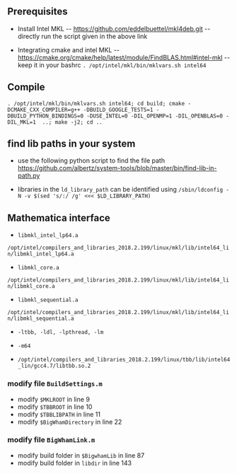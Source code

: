
## Prerequisites

- Install Intel MKL
-- https://github.com/eddelbuettel/mkl4deb.git
-- directly run the script given in the above link
   
- Integrating cmake and intel MKL
-- https://cmake.org/cmake/help/latest/module/FindBLAS.html#intel-mkl
-- keep it in your bashrc
`. /opt/intel/mkl/bin/mklvars.sh intel64`

## Compile

```
. /opt/intel/mkl/bin/mklvars.sh intel64; cd build; cmake -DCMAKE_CXX_COMPILER=g++ -DBUILD_GOOGLE_TESTS=1 -DBUILD_PYTHON_BINDINGS=0 -DUSE_INTEL=0 -DIL_OPENMP=1 -DIL_OPENBLAS=0 -DIL_MKL=1  ..; make -j2; cd ..
```



## find lib paths in your system
- use the following python script to find the file path
 https://github.com/albertz/system-tools/blob/master/bin/find-lib-in-path.py

- libraries in the `ld_library_path` can be identified using 
`/sbin/ldconfig -N -v $(sed 's/:/ /g' <<< $LD_LIBRARY_PATH)`


## Mathematica interface

- `libmkl_intel_lp64.a`

`/opt/intel/compilers_and_libraries_2018.2.199/linux/mkl/lib/intel64_lin/libmkl_intel_lp64.a`

- `libmkl_core.a`

`/opt/intel/compilers_and_libraries_2018.2.199/linux/mkl/lib/intel64_lin/libmkl_core.a`

- `libmkl_sequential.a`

`/opt/intel/compilers_and_libraries_2018.2.199/linux/mkl/lib/intel64_lin/libmkl_sequential.a`


- `-ltbb, -ldl, -lpthread, -lm`

- `-m64`

- `/opt/intel/compilers_and_libraries_2018.2.199/linux/tbb/lib/intel64_lin/gcc4.7/libtbb.so.2`

### modify file `BuildSettings.m`
- modify `$MKLROOT` in line 9
- modify `$TBBROOT` in line 10
- modify `$TBBLIBPATH` in line 11 
- modify `$BigWhamDirectory` in line 22

### modify file `BigWhamLink.m`
- modify build folder in `$BigwhamLib` in line 87
- modify build folder in `libdir` in line 143
